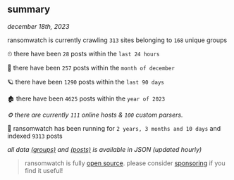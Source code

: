 
## summary
_december 18th, 2023_

ransomwatch is currently crawling `313` sites belonging to `168` unique groups

⏲ there have been `28` posts within the `last 24 hours`

🦈 there have been `257` posts within the `month of december`

🪐 there have been `1290` posts within the `last 90 days`

🏚 there have been `4625` posts within the `year of 2023`

_⚙️ there are currently `111` online hosts & `100` custom parsers._

🦕 ransomwatch has been running for `2 years, 3 months and 10 days` and indexed `9313` posts

_all data  [(groups)](http://ransomwhat.telemetry.ltd/groups) and [(posts)](http://ransomwhat.telemetry.ltd/posts) is available in JSON (updated hourly)_

> ransomwatch is fully [open source](https://github.com/joshhighet/ransomwatch#ransomwatch--). please consider [sponsoring](https://github.com/sponsors/joshhighet) if you find it useful!
